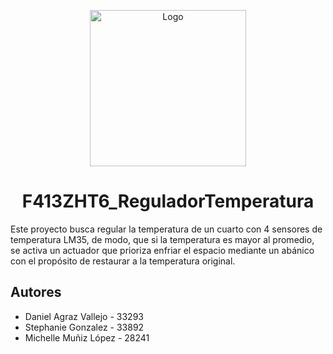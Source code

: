 <p align="center">
  <img src="../img/TechnoTemperatureLogo.jpeg" alt="Logo" width="250" height="250"/>
  <h1 align="center">F413ZHT6_ReguladorTemperatura</h1>
</p>

Este proyecto busca regular la temperatura de un cuarto con 4 sensores de temperatura LM35, de modo, que si la temperatura es mayor al promedio, se activa un actuador
que prioriza enfriar el espacio mediante un abánico con el propósito de restaurar a la temperatura original.

## Autores
- Daniel Agraz Vallejo - 33293 
- Stephanie Gonzalez - 33892
- Michelle Muñiz López - 28241 
